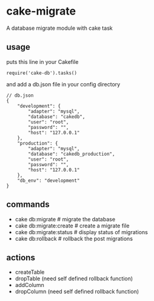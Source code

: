 cake-migrate
============

A database migrate module with cake task

## usage
puts this line in your Cakefile
```
require('cake-db').tasks()
```
and add a db.json file in your config directory
```
// db.json
{
    "development": {
        "adapter": "mysql",
        "database": "cakedb",
        "user": "root",
        "password": "",
        "host": "127.0.0.1"
    },
    "production": {
        "adapter": "mysql",
        "database": "cakedb_production",
        "user": "root",
        "password": "",
        "host": "127.0.0.1"
    },
    "db_env": "development"
}
```

## commands
* cake db:migrate           # migrate the database
* cake db:migrate:create    # create a migrate file
* cake db:migrate:status    # display status of migrations
* cake db:rollback          # rollback the post migrations

## actions
* createTable
* dropTable (need self defined rollback function)
* addColumn
* dropColumn (need self defined rollback function)
